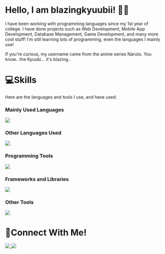 <h1>Hello, I am blazingkyuubii! 👋🦊</h1>

<p>I have been working with programming languages since my 1st year of college. I have done projects such as Web Development, Mobile App Development, Database Management, Game Development, and many more cool stuff! I'm still learning lots of programming, even the languages I mainly use!</p>
<p>If you're curious, my username came from the anime series Naruto. You know.. the Kyuubi... it's blazing..</p>

<h1>💻Skills </h1>
<p>Here are the languages and tools I use, and have used. </p>
<h3>Mainly Used Languages</h3>
<img src="https://skillicons.dev/icons?i=html,css,js,php" />
<h3>Other Languages Used</h3>
<img src="https://skillicons.dev/icons?i=cpp,cs,mysql,java,ts,r"/>
<h3>Programming Tools</h3>
<img src="https://skillicons.dev/icons?i=androidstudio,docker,git,netlify,postman,unity,vscode"/>
<h3>Frameworks and Libraries</h3>
<img src="https://skillicons.dev/icons?i=bootstrap,react, laravel"/>
<h3>Other Tools</h3>
<img src="https://skillicons.dev/icons?i=ps,figma"/>

<h1>🔗Connect With Me!</h1>
  <a href="https://www.discordapp.com/users/590907985618796574">
    <img src="https://skillicons.dev/icons?i=discord" />
  </a>
  <a href="https://www.linkedin.com/in/drezza-anacito-2882aa258/">
    <img src="https://skillicons.dev/icons?i=linkedin" />
  </a>
